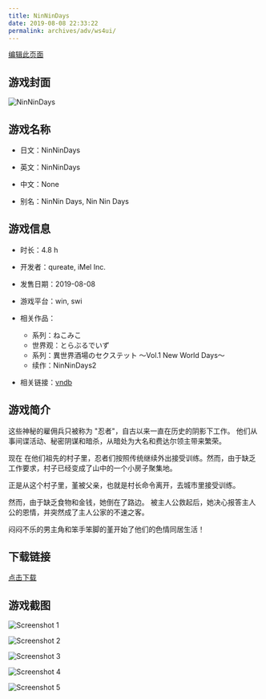 ```yaml
---
title: NinNinDays
date: 2019-08-08 22:33:22
permalink: archives/adv/ws4ui/
---
```

[编辑此页面](https://github.com/ACG-3/ADV3-source/blob/main/source/_posts/NinNinDays.md)

## 游戏封面

![NinNinDays](https://pan.timero.xyz/d/onedrive/img_lib_001/NinNinDays_cover.avif)


## 游戏名称

- 日文：NinNinDays
- 英文：NinNinDays
- 中文：None

- 别名：NinNin Days, Nin Nin Days


## 游戏信息

- 时长：4.8 h
- 开发者：qureate, iMel Inc.
- 发售日期：2019-08-08
- 游戏平台：win, swi
- 相关作品：
   - 系列：ねこみこ
   - 世界观：とらぶるでいず
   - 系列：異世界酒場のセクステット ～Vol.1 New World Days～
   - 续作：NinNinDays2

- 相关链接：[vndb](https://vndb.org/v26310)


## 游戏简介

这些神秘的雇佣兵只被称为 "忍者"，自古以来一直在历史的阴影下工作。
他们从事间谍活动、秘密阴谋和暗杀，从暗处为大名和费达尔领主带来繁荣。

现在
在他们祖先的村子里，忍者们按照传统继续外出接受训练。然而，由于缺乏工作要求，村子已经变成了山中的一个小房子聚集地。

正是从这个村子里，堇被父亲，也就是村长命令离开，去城市里接受训练。

然而，由于缺乏食物和金钱，她倒在了路边。
被主人公救起后，她决心报答主人公的恩情，并突然成了主人公家的不速之客。

闷闷不乐的男主角和笨手笨脚的堇开始了他们的色情同居生活！




## 下载链接

[点击下载](https://pan.timero.xyz/onedrive/adv_lib_001/NinNinDays)


## 游戏截图


![Screenshot 1](https://pan.timero.xyz/d/onedrive/img_lib_001/NinNinDays_Screenshot_1.avif)

![Screenshot 2](https://pan.timero.xyz/d/onedrive/img_lib_001/NinNinDays_Screenshot_2.avif)

![Screenshot 3](https://pan.timero.xyz/d/onedrive/img_lib_001/NinNinDays_Screenshot_3.avif)

![Screenshot 4](https://pan.timero.xyz/d/onedrive/img_lib_001/NinNinDays_Screenshot_4.avif)

![Screenshot 5](https://pan.timero.xyz/d/onedrive/img_lib_001/NinNinDays_Screenshot_5.avif)

